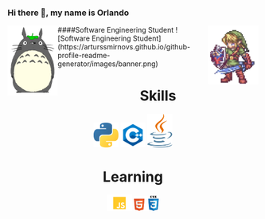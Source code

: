 
### Hi there 👋, my name is Orlando
<img src="https://github.com/phenomhunter/phenomhunter/blob/main/sprites/FreePiercingHamster-max-1mb.gif" width="20%" align="left" />
<img src="https://github.com/phenomhunter/phenomhunter/blob/main/sprites/linkZelda.gif" width="20%" align="right"/>
####Software Engineering Student
![Software Engineering Student](https://arturssmirnovs.github.io/github-profile-readme-generator/images/banner.png)


<h1 align="center"> Skills </h1>
<p align="center">
<img src="https://github.com/phenomhunter/phenomhunter/blob/main/images/python_logo.png" width="50"/>
<img src="https://github.com/phenomhunter/phenomhunter/blob/main/images/cpp-removebg-preview.png" width="50"/>
<img src="https://github.com/phenomhunter/phenomhunter/blob/main/images/java.png" width="50"/>
  
</p>
<h1 align="center">Learning</h1> 
<p align="center">
  <img src="https://github.com/phenomhunter/phenomhunter/blob/main/images/js-removebg-preview.png" width="50"/>
  <img src="https://github.com/phenomhunter/phenomhunter/blob/main/images/html_css-removebg-preview.png" width="50"/>
</p>





